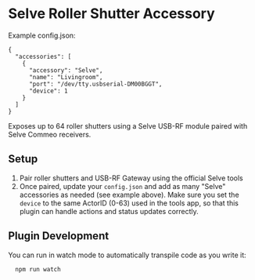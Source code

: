 # Selve Roller Shutter Accessory

Example config.json:

    {
      "accessories": [
        {
          "accessory": "Selve",
          "name": "Livingroom",
          "port": "/dev/tty.usbserial-DM00BGGT",
          "device": 1
        }
      ]
    }

Exposes up to 64 roller shutters using a Selve USB-RF module paired with Selve Commeo receivers.

## Setup
1. Pair roller shutters and USB-RF Gateway using the official Selve tools
2. Once paired, update your `config.json` and add as many "Selve" accessories as needed (see example above). Make sure you set the `device` to the same ActorID (0-63) used in the tools app, so that this plugin can handle actions and status updates correctly. 

## Plugin Development

You can run in watch mode to automatically transpile code as you write it:

```sh
  npm run watch
```
